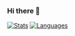 ### Hi there 👋
[![Stats](https://github-readme-stats.vercel.app/api?username=Daniagui12&show_icons=true&theme=algolia)](https://github.com/Daniagui12/github-readme-stats)
[![Languages](https://github-readme-stats.vercel.app/api/top-langs/?username=Daniagui12&layout=compact&theme=algolia)](https://github.com/Daniagui12/github-readme-stats)
<!--
**Daniagui12/Daniagui12** is a ✨ _special_ ✨ repository because its `README.md` (this file) appears on your GitHub profile.

Here are some ideas to get you started:

- 🔭 I’m currently working on ...
- 🌱 I’m currently learning ...
- 👯 I’m looking to collaborate on ...
- 🤔 I’m looking for help with ...
- 💬 Ask me about ...
- 📫 How to reach me: ...
- 😄 Pronouns: ...
- ⚡ Fun fact: ...
-->
